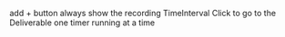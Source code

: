 add + button
always show the recording TimeInterval
Click to go to the Deliverable
one timer running at a time
  
